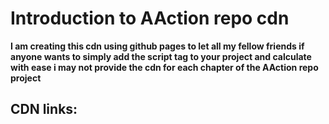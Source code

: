 # Introduction to AAction repo cdn 
**I am creating this cdn using github pages to let all my fellow friends if anyone wants to simply add the script tag to your project and calculate with ease i may not provide the cdn for each chapter of the AAction repo project**

## CDN links:
